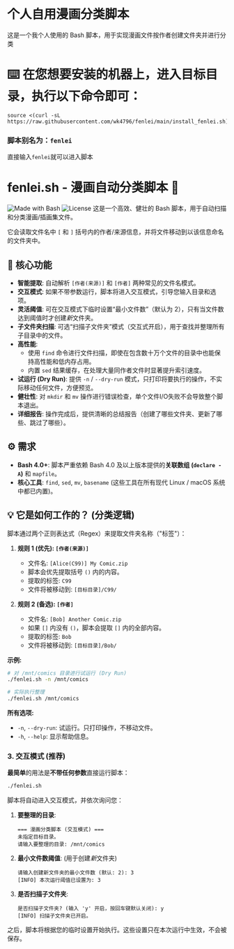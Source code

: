 # 个人自用漫画分类脚本

这是一个我个人使用的 Bash 脚本，用于实现漫画文件按作者创建文件夹并进行分类

# ⌨️ 在您想要安装的机器上，进入目标目录，执行以下命令即可：
```
source <(curl -sL https://raw.githubusercontent.com/wk4796/fenlei/main/install_fenlei.sh)
```
### 脚本别名为：`fenlei`
直接输入`fenlei`就可以进入脚本

# fenlei.sh - 漫画自动分类脚本 📂

![Made with Bash](https://img.shields.io/badge/Made%20with-Bash-blue.svg)
![License](https://img.shields.io/badge/license-MIT-green.svg) 这是一个高效、健壮的 Bash 脚本，用于自动扫描和分类漫画/插画集文件。

它会读取文件名中 `[` 和 `]` 括号内的作者/来源信息，并将文件移动到以该信息命名的文件夹中。

## 🚀 核心功能

* **智能提取**: 自动解析 `[作者(来源)]` 和 `[作者]` 两种常见的文件名模式。
* **交互模式**: 如果不带参数运行，脚本将进入交互模式，引导您输入目录和选项。
* **灵活阈值**: 可在交互模式下临时设置“最小文件数”（默认为 2），只有当文件数达到阈值时才创建*新*文件夹。
* **子文件夹扫描**: 可选“扫描子文件夹”模式（交互式开启），用于查找并整理所有子目录中的文件。
* **高性能**:
    * 使用 `find` 命令进行文件扫描，即使在包含数十万个文件的目录中也能保持高性能和低内存占用。
    * 内置 `sed` 结果缓存，在处理大量同作者文件时显著提升索引速度。
* **试运行 (Dry Run)**: 提供 `-n` / `--dry-run` 模式，只打印将要执行的操作，不实际移动任何文件，方便预览。
* **健壮性**: 对 `mkdir` 和 `mv` 操作进行错误检查，单个文件I/O失败不会导致整个脚本退出。
* **详细报告**: 操作完成后，提供清晰的总结报告（创建了哪些文件夹、更新了哪些、跳过了哪些）。

## ⚙️ 需求

* **Bash 4.0+**: 脚本严重依赖 Bash 4.0 及以上版本提供的**关联数组 (`declare -A`)** 和 `mapfile`。
* **核心工具**: `find`, `sed`, `mv`, `basename` (这些工具在所有现代 Linux / macOS 系统中都已内置)。

## 💡 它是如何工作的？ (分类逻辑)

脚本通过两个正则表达式（Regex）来提取文件夹名称（"标签"）：

1.  **规则 1 (优先): `[作者(来源)]`**
    * 文件名: `[Alice(C99)] My Comic.zip`
    * 脚本会优先提取括号 `()` 内的内容。
    * 提取的标签: `C99`
    * 文件将被移动到: `[目标目录]/C99/`

2.  **规则 2 (备选): `[作者]`**
    * 文件名: `[Bob] Another Comic.zip`
    * 如果 `[]` 内没有 `()`，脚本会提取 `[]` 内的全部内容。
    * 提取的标签: `Bob`
    * 文件将被移动到: `[目标目录]/Bob/`


**示例:**

```bash
# 对 /mnt/comics 目录进行试运行 (Dry Run)
./fenlei.sh -n /mnt/comics

# 实际执行整理
./fenlei.sh /mnt/comics
```

**所有选项:**

  * `-n`, `--dry-run`: 试运行。只打印操作，不移动文件。
  * `-h`, `--help`: 显示帮助信息。

### 3\. 交互模式 (推荐)

**最简单**的用法是**不带任何参数**直接运行脚本：

```bash
./fenlei.sh
```

脚本将自动进入交互模式，并依次询问您：

1.  **要整理的目录**:
    ```
    === 漫画分类脚本 (交互模式) ===
    未指定目标目录。
    请输入要整理的目录: /mnt/comics
    ```
2.  **最小文件数阈值**: (用于创建*新*文件夹)
    ```
    请输入创建新文件夹的最小文件数 (默认: 2): 3
    [INFO] 本次运行阈值已设置为: 3
    ```
3.  **是否扫描子文件夹**:
    ```
    是否扫描子文件夹? (输入 'y' 开启，按回车键默认关闭): y
    [INFO] 扫描子文件夹已开启。
    ```

之后，脚本将根据您的临时设置开始执行。这些设置只在本次运行中生效，不会被保存。
